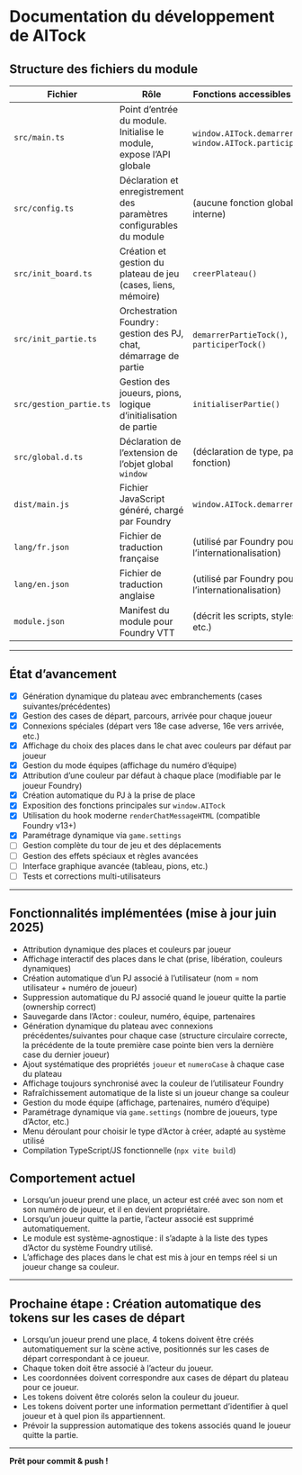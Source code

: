 # Documentation du développement de AITock

## Structure des fichiers du module

| Fichier                | Rôle                                                                 | Fonctions accessibles de l’extérieur                |
|------------------------|----------------------------------------------------------------------|-----------------------------------------------------|
| `src/main.ts`          | Point d’entrée du module. Initialise le module, expose l’API globale | `window.AITock.demarrerPartieTock()`, `window.AITock.participerTock()` |
| `src/config.ts`        | Déclaration et enregistrement des paramètres configurables du module | (aucune fonction globale, tout est interne)         |
| `src/init_board.ts`    | Création et gestion du plateau de jeu (cases, liens, mémoire)        | `creerPlateau()`                                    |
| `src/init_partie.ts`   | Orchestration Foundry : gestion des PJ, chat, démarrage de partie    | `demarrerPartieTock()`, `participerTock()`          |
| `src/gestion_partie.ts`| Gestion des joueurs, pions, logique d’initialisation de partie       | `initialiserPartie()`                               |
| `src/global.d.ts`      | Déclaration de l’extension de l’objet global `window`                | (déclaration de type, pas de fonction)              |
| `dist/main.js`         | Fichier JavaScript généré, chargé par Foundry                        | `window.AITock.demarrerPartieTock()`                |
| `lang/fr.json`         | Fichier de traduction française                                      | (utilisé par Foundry pour l’internationalisation)   |
| `lang/en.json`         | Fichier de traduction anglaise                                       | (utilisé par Foundry pour l’internationalisation)   |
| `module.json`          | Manifest du module pour Foundry VTT                                  | (décrit les scripts, styles, langues, etc.)         |

---

## État d’avancement

- [x] Génération dynamique du plateau avec embranchements (cases suivantes/précédentes)
- [x] Gestion des cases de départ, parcours, arrivée pour chaque joueur
- [x] Connexions spéciales (départ vers 18e case adverse, 16e vers arrivée, etc.)
- [x] Affichage du choix des places dans le chat avec couleurs par défaut par joueur
- [x] Gestion du mode équipes (affichage du numéro d’équipe)
- [x] Attribution d’une couleur par défaut à chaque place (modifiable par le joueur Foundry)
- [x] Création automatique du PJ à la prise de place
- [x] Exposition des fonctions principales sur `window.AITock`
- [x] Utilisation du hook moderne `renderChatMessageHTML` (compatible Foundry v13+)
- [x] Paramétrage dynamique via `game.settings`
- [ ] Gestion complète du tour de jeu et des déplacements
- [ ] Gestion des effets spéciaux et règles avancées
- [ ] Interface graphique avancée (tableau, pions, etc.)
- [ ] Tests et corrections multi-utilisateurs

---

## Fonctionnalités implémentées (mise à jour juin 2025)

- Attribution dynamique des places et couleurs par joueur
- Affichage interactif des places dans le chat (prise, libération, couleurs dynamiques)
- Création automatique d’un PJ associé à l’utilisateur (nom = nom utilisateur + numéro de joueur)
- Suppression automatique du PJ associé quand le joueur quitte la partie (ownership correct)
- Sauvegarde dans l’Actor : couleur, numéro, équipe, partenaires
- Génération dynamique du plateau avec connexions précédentes/suivantes pour chaque case (structure circulaire correcte, la précédente de la toute première case pointe bien vers la dernière case du dernier joueur)
- Ajout systématique des propriétés `joueur` et `numeroCase` à chaque case du plateau
- Affichage toujours synchronisé avec la couleur de l’utilisateur Foundry
- Rafraîchissement automatique de la liste si un joueur change sa couleur
- Gestion du mode équipe (affichage, partenaires, numéro d’équipe)
- Paramétrage dynamique via `game.settings` (nombre de joueurs, type d’Actor, etc.)
- Menu déroulant pour choisir le type d’Actor à créer, adapté au système utilisé
- Compilation TypeScript/JS fonctionnelle (`npx vite build`)

## Comportement actuel

- Lorsqu’un joueur prend une place, un acteur est créé avec son nom et son numéro de joueur, et il en devient propriétaire.
- Lorsqu’un joueur quitte la partie, l’acteur associé est supprimé automatiquement.
- Le module est système-agnostique : il s’adapte à la liste des types d’Actor du système Foundry utilisé.
- L’affichage des places dans le chat est mis à jour en temps réel si un joueur change sa couleur.

---

## Prochaine étape : Création automatique des tokens sur les cases de départ

- Lorsqu’un joueur prend une place, 4 tokens doivent être créés automatiquement sur la scène active, positionnés sur les cases de départ correspondant à ce joueur.
- Chaque token doit être associé à l’acteur du joueur.
- Les coordonnées doivent correspondre aux cases de départ du plateau pour ce joueur.
- Les tokens doivent être colorés selon la couleur du joueur.
- Les tokens doivent porter une information permettant d’identifier à quel joueur et à quel pion ils appartiennent.
- Prévoir la suppression automatique des tokens associés quand le joueur quitte la partie.

---

**Prêt pour commit & push !**
